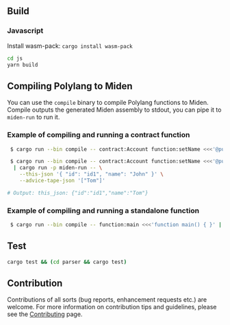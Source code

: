 ## Build

### Javascript

Install wasm-pack: `cargo install wasm-pack`

```bash
cd js
yarn build
```

## Compiling Polylang to Miden

You can use the `compile` binary to compile Polylang functions to Miden. Compile outputs the generated Miden assembly to stdout, you can pipe it to `miden-run` to run it.

### Example of compiling and running a contract function

```bash
 $ cargo run --bin compile -- contract:Account function:setName <<<'@public contract Account { id: string; name: string; function setName(newName: string) { this.name = newName; } }'

 $ cargo run --bin compile -- contract:Account function:setName <<<'@public contract Account { id: string; name: string; function setName(newName: string) { this.name = newName; } }' \
  | cargo run -p miden-run -- \
    --this-json '{ "id": "id1", "name": "John" }' \
    --advice-tape-json '["Tom"]'

# Output: this_json: {"id":"id1","name":"Tom"}
```

### Example of compiling and running a standalone function

```bash
 $ cargo run --bin compile -- function:main <<<'function main() { }' | cargo run -p miden-run
```

## Test

```bash
cargo test && (cd parser && cargo test)
```

## Contribution

Contributions of all sorts (bug reports, enhancement requests etc.) are welcome. For more information on contribution tips and guidelines, please see the [Contributing](CONTRIBUTING.md) page.
